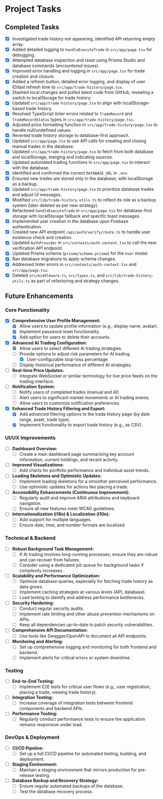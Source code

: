 # Project Tasks

## Completed Tasks

- [x] Investigated trade history not appearing, identified API returning empty array.
- [x] Added detailed logging to `handleExecuteTrade` in `src/app/page.tsx` for debugging.
- [x] Attempted database inspection and reset using Prisma Studio and database commands (encountered issues).
- [x] Improved error handling and logging in `src/app/page.tsx` for trade creation and closure.
- [x] Added a refresh button, detailed error logging, and display of user ID/last refresh time to `src/app/trade-history/page.tsx`.
- [x] Stashed local changes and pulled latest code from GitHub, revealing a switch to localStorage for trade history.
- [x] Updated `src/app/trade-history/page.tsx` to align with localStorage-based trade history.
- [x] Resolved TypeScript linter errors related to `TradeRecord` and `TradeRecordStatus` types in `src/app/trade-history/page.tsx`.
- [x] Adjusted price formatting function in `src/app/trade-history/page.tsx` to handle null/undefined values.
- [x] Reverted trade history storage to database-first approach.
- [x] Updated `src/app/page.tsx` to use API calls for creating and closing manual trades in the database.
- [x] Updated `src/app/trade-history/page.tsx` to fetch from both database and localStorage, merging and indicating sources.
- [x] Updated automated trading functions in `src/app/page.tsx` to interact with the database.
- [x] Identified and confirmed the correct `DATABASE_URL` in `.env`.
- [x] Ensured new trades are stored only in the database, with localStorage as a backup.
- [x] Updated `src/app/trade-history/page.tsx` to prioritize database trades and adjust UI messages.
- [x] Modified `src/lib/trade-history-utils.ts` to reflect its role as a backup system (later deleted as per new strategy).
- [x] Refactored `handleExecuteTrade` in `src/app/page.tsx` for database-first storage with localStorage fallback and specific toast messages.
- [x] Implemented user creation in the database upon Firebase authentication.
- [x] Created new API endpoint `/api/auth/verify/route.ts` to handle user existence check and creation.
- [x] Updated `AuthProvider` in `src/contexts/auth-context.tsx` to call the new verification API endpoint.
- [x] Updated Prisma schema (`prisma/schema.prisma`) for the `User` model.
- [x] Ran database migrations to apply schema changes.
- [x] Addressed linter errors in `src/contexts/auth-context.tsx` and `src/app/page.tsx`.
- [x] Deleted `src/middleware.ts`, `src/types.ts`, and `src/lib/trade-history-utils.ts` as part of refactoring and strategy changes.

## Future Enhancements

### Core Functionality
- [x] **Comprehensive User Profile Management:**
    - [x] Allow users to update profile information (e.g., display name, avatar).
    - [x] Implement password reset functionality.
    - [x] Add option for users to delete their accounts.
- [x] **Advanced AI Trading Configuration:**
    - [x] Allow users to select different AI trading strategies.
    - [ ] Provide options to adjust risk parameters for AI trading.
        - [x] User-configurable stop-loss percentage.
    - [ ] Display historical performance of different AI strategies.
- [ ] **Real-time Price Updates:**
    - [ ] Integrate WebSocket or similar technology for live price feeds on the trading interface.
- [ ] **Notification System:**
    - [ ] Notify users of completed trades (manual and AI).
    - [ ] Alert users to significant market movements or AI trading events.
    - [ ] Allow users to customize notification preferences.
- [x] **Enhanced Trade History Filtering and Export:**
    - [x] Add advanced filtering options to the trade history page (by date range, asset, trade type).
    - [x] Implement functionality to export trade history (e.g., as CSV).

### UI/UX Improvements
- [ ] **Dashboard Overview:**
    - [ ] Create a main dashboard page summarizing key account information, current holdings, and recent activity.
- [ ] **Improved Visualizations:**
    - [ ] Add charts for portfolio performance and individual asset trends.
- [ ] **Loading Skeletons and Optimistic Updates:**
    - [ ] Implement loading skeletons for a smoother perceived performance.
    - [ ] Use optimistic updates for actions like placing a trade.
- [ ] **Accessibility Enhancements (Continuous Improvement):**
    - [ ] Regularly audit and improve ARIA attributions and keyboard navigation.
    - [ ] Ensure all new features meet WCAG guidelines.
- [ ] **Internationalization (i18n) & Localization (l10n):**
    - [ ] Add support for multiple languages.
    - [ ] Ensure date, time, and number formats are localized.

### Technical & Backend
- [ ] **Robust Background Task Management:**
    - [ ] If AI trading involves long-running processes, ensure they are robust and can recover from failures.
    - [ ] Consider using a dedicated job queue for background tasks if complexity increases.
- [ ] **Scalability and Performance Optimization:**
    - [ ] Optimize database queries, especially for fetching trade history as data grows.
    - [ ] Implement caching strategies at various levels (API, database).
    - [ ] Load testing to identify and address performance bottlenecks.
- [ ] **Security Hardening:**
    - [ ] Conduct regular security audits.
    - [ ] Implement rate limiting and other abuse prevention mechanisms on APIs.
    - [ ] Keep all dependencies up-to-date to patch security vulnerabilities.
- [ ] **Comprehensive API Documentation:**
    - [ ] Use tools like Swagger/OpenAPI to document all API endpoints.
- [ ] **Monitoring and Alerting:**
    - [ ] Set up comprehensive logging and monitoring for both frontend and backend.
    - [ ] Implement alerts for critical errors or system downtime.

### Testing
- [ ] **End-to-End Testing:**
    - [ ] Implement E2E tests for critical user flows (e.g., user registration, placing a trade, viewing trade history).
- [ ] **Integration Testing:**
    - [ ] Increase coverage of integration tests between frontend components and backend APIs.
- [ ] **Performance Testing:**
    - [ ] Regularly conduct performance tests to ensure the application remains responsive under load.

### DevOps & Deployment
- [ ] **CI/CD Pipeline:**
    - [ ] Set up a full CI/CD pipeline for automated testing, building, and deployment.
- [ ] **Staging Environment:**
    - [ ] Maintain a staging environment that mirrors production for pre-release testing.
- [ ] **Database Backup and Recovery Strategy:**
    - [ ] Ensure regular automated backups of the database.
    - [ ] Test the database recovery process. 
